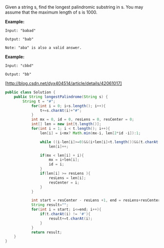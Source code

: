 Given a string s, find the longest palindromic substring in s. You may assume that the maximum length of s is 1000.

**Example:**

```
Input: "babad"

Output: "bab"

Note: "aba" is also a valid answer.
```

**Example:**
```
Input: "cbbd"

Output: "bb"
```

[http://blog.csdn.net/dyx404514/article/details/42061017]



```java
public class Solution {
    public String longestPalindrome(String s) {
        String t = "#";
            for(int i = 0; i<s.length(); i++){
                t+=s.charAt(i)+"#";
            }
            int mx = 0, id = 0, resLens = 0, resCenter = 0;
            int[] len = new int[t.length()];
            for(int i = 1; i < t.length(); i++){
                len[i] = i<mx? Math.min(mx-i, len[2*id -i]):1;

                while ((i-len[i]>=0)&&(i+len[i]<t.length())&&(t.charAt(i-len[i]) == t.charAt(i+len[i])))
                    len[i]++;

                if(mx < len[i] + i){
                    mx = i+len[i];
                    id = i;
                }
                if(len[i] >= resLens ){
                    resLens = len[i];
                    resCenter = i;
                }
            }

            int start = resCenter - resLens +1, end = resLens+resCenter-1;
            String result="";
            for(int i = start; i<=end; i++){
                if(t.charAt(i) != '#'){
                    result+=t.charAt(i);
                }
            }
            return result;
    }
}
```
